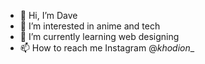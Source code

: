 - 👋 Hi, I’m Dave
- 👀 I’m interested in anime and tech
- 🌱 I’m currently learning web designing 
- 📫 How to reach me Instagram @_khodion__

<!---
Dave-senpai/Dave-senpai is a ✨ special ✨ repository because its `README.md` (this file) appears on your GitHub profile.
You can click the Preview link to take a look at your changes.
--->

